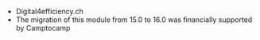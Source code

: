 - Digital4efficiency.ch
- The migration of this module from 15.0 to 16.0 was financially
  supported by Camptocamp
